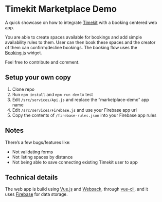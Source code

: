 # Timekit Marketplace Demo

A quick showcase on how to integrate [Timekit](http://timekit.io) with a booking centered web app.

You are able to create spaces available for bookings and add simple availability rules to them. User can then book these spaces and the creator of them can confirm/decline bookings.
The booking flow uses the [Booking.js](http://booking.timekit.io) widget.

Feel free to contribute and comment.

## Setup your own copy
1. Clone repo
2. Run `npm install` and `npm run dev` to test
2. Edit `/src/services/Api.js` and replace the “marketplace-demo” app name
3. Edit `/src/services/Firebase.js` and use your Firebase app url
4. Copy the contents of `/firebase-rules.json` into your Firebase app rules

## Notes
There’s a few bugs/features like:
- Not validating forms
- Not listing spaces by distance
- Not being able to save connecting existing Timekit user to app

## Technical details
The web app is build using [Vue.js](http://vuejs.org) and [Webpack](http://webpack.github.io), through [vue-cli](https://github.com/vuejs/vue-cli), and it uses [Firebase](https://www.firebase.com) for data storage.